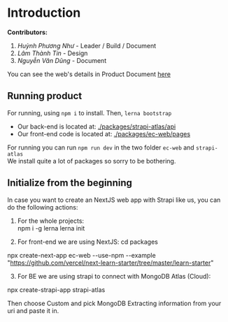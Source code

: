 # Introduction
**Contributors:**
1. *Huỳnh Phương Như* - Leader / Build / Document
2. *Lâm Thành Tín* - Design
3. *Nguyễn Văn Dũng* - Document

You can see the web's details in Product Document [here](./ProductDocument.pdf)

## Running product
For running, using `npm i` to install.
Then, `lerna bootstrap`

- Our back-end is located at: [./packages/strapi-atlas/api](./packages/strapi-atlas/api)
- Our front-end code is located at: [./packages/ec-web/pages](./packages/ec-web/pages)

For running you can run `npm run dev` in the two folder `ec-web` and `strapi-atlas`\
We install quite a lot of packages so sorry to be bothering.

## Initialize from the beginning
In case you want to create an NextJS web app with Strapi like us, you can do the following actions:

1. For the whole projects:\
npm i -g lerna
lerna init

2. For front-end we are using NextJS:
cd packages

npx create-next-app ec-web --use-npm --example "https://github.com/vercel/next-learn-starter/tree/master/learn-starter"

3. For BE we are using strapi to connect with MongoDB Atlas (Cloud):

npx create-strapi-app strapi-atlas

Then choose Custom and pick MongoDB
Extracting information from your uri and paste it in.


